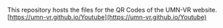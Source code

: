 This repository hosts the files for the QR Codes of the UMN-VR website. 
[https://umn-vr.github.io/Youtube](https://umn-vr.github.io/Youtube)
